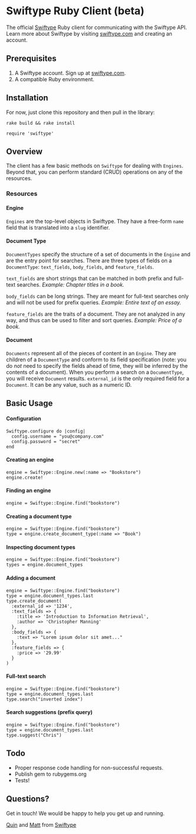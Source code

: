 Swiftype Ruby Client (beta)
=========

The official [Swiftype](http://swiftype.com) Ruby client for communicating with the Swiftype API. Learn more about Swiftype by visiting [swiftype.com](http://swiftype.com) and creating an account.

Prerequisites
------------
1. A Swiftype account. Sign up at [swiftype.com](http://swiftype.com).
2. A compatible Ruby environment.


Installation
------------

For now, just clone this repository and then pull in the library:

`rake build && rake install`

`require 'swiftype'`

Overview
-----

The client has a few basic methods on `Swiftype` for dealing with `Engines`.  Beyond that, you can perform standard (CRUD) operations on any of the resources.

### Resources

#### Engine

`Engines` are the top-level objects in Swiftype.  They have a free-form `name` field that is translated into a `slug` identifier.

#### Document Type

`DocumentTypes` specify the structure of a set of documents in the `Engine` and are the entry point for searches.  There are three types of fields on a `DocumentType`: `text_fields`, `body_fields`, and `feature_fields`.

`text_fields` are short strings that can be matched in both prefix and full-text searches.  _Example: Chapter titles in a book._

`body_fields` can be long strings.  They are meant for full-text searches only and will not be used for prefix queries.  _Example: Entire text of an essay._

`feature_fields` are the traits of a document.  They are not analyzed in any way, and thus can be used to filter and sort queries.  _Example: Price of a book._

#### Document

`Documents` represent all of the pieces of content in an `Engine`.  They are children of a `DocumentType` and conform to its field specification (note: you do *not* need to specify the fields ahead of time, they will be inferred by the contents of a document).  When you perform a search on a `DocumentType`, you will receive `Document` results.  `external_id` is the only required field for a `Document`. It can be any value, such as a numeric ID.


Basic Usage
-------------

#### Configuration

    Swiftype.configure do |config|
      config.username = "you@company.com"
      config.password = "secret"
    end

#### Creating an engine

    engine = Swiftype::Engine.new(:name => "Bookstore")
    engine.create!

#### Finding an engine

    engine = Swiftype::Engine.find("bookstore")

#### Creating a document type

    engine = Swiftype::Engine.find("bookstore")
    type = engine.create_document_type(:name => "Book")

#### Inspecting document types

    engine = Swiftype::Engine.find("bookstore")
    types = engine.document_types

#### Adding a document

    engine = Swiftype::Engine.find("bookstore")
    type = engine.document_types.last
    type.create_document(
      :external_id => '1234',
      :text_fields => {
        :title => 'Introduction to Information Retrieval',
        :author => 'Christopher Manning'
      },
      :body_fields => {
        :text => "Lorem ipsum dolor sit amet..."
      },
      :feature_fields => {
        :price => '29.99'
      }
    )

#### Full-text search

    engine = Swiftype::Engine.find("bookstore")
    type = engine.document_types.last
    type.search("inverted index")

#### Search suggestions (prefix query)

    engine = Swiftype::Engine.find("bookstore")
    type = engine.document_types.last
    type.suggest("Chris")


Todo
----------

+ Proper response code handling for non-successful requests.
+ Publish gem to rubygems.org
+ Tests!


Questions?
----------
Get in touch! We would be happy to help you get up and running.

[Quin](mailto:quin@swiftype.com) and [Matt](mailto:matt@swiftype.com) from [Swiftype](http://swiftype.com)